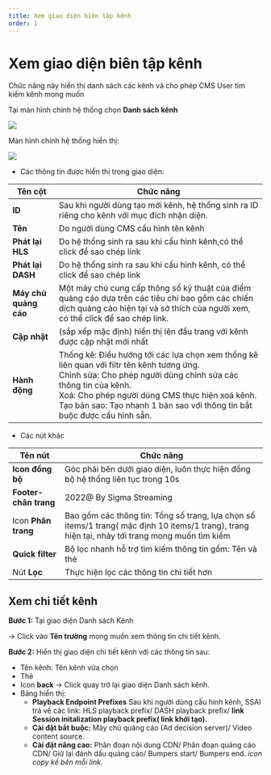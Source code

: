 ```yaml
---
title: Xem giao diện biên tập kênh
order: 1
---
```


# Xem giao diện biên tập kênh
Chức năng này hiển thị danh sách các kênh và cho phép CMS User tìm kiếm kênh mong muốn

 Tại màn hình chính hệ thống chọn **Danh sách kênh**

![](../image/sidebar-channel-list.png)

Màn hình chính hệ thống hiển thị:

![](../image/ui-channel-list.png)

* Các thông tin được hiển thị trong giao diện:


| Tên cột               | Chức năng                                                                                                                                                                                                                                                                                                                     |
| --------------------- | ----------------------------------------------------------------------------------------------------------------------------------------------------------------------------------------------------------------------------------------------------------------------------------------------------------------------------- |
| **ID**                | Sau khi người dùng tạo mới kênh, hệ thống sinh ra ID riêng cho kênh với mục đích nhận diện.                                                                                                                                                                                                                                   |
| **Tên**               | Do người dùng CMS cấu hình tên kênh                                                                                                                                                                                                                                                                                           |
| **Phát lại HLS**      | Do hệ thống sinh ra sau khi cấu hình kênh,có thể click để sao chép link                                                                                                                                                                                                                                                       |
| **Phát lại DASH**     | Do hệ thống sinh ra sau khi cấu hình kênh, có thể click để sao chép link                                                                                                                                                                                                                                                      |
| **Máy chủ quảng cáo** | Một máy chủ cung cấp thông số kỹ thuật của điểm quảng cáo dựa trên các tiêu chí bao gồm các chiến dịch quảng cáo hiện tại và sở thích của người xem, có thể click để sao chép link.                                                                                                                                           |
| **Cập nhật**          | (sắp xếp mặc định) hiển thị lên đầu trang với kênh được cập nhật mới nhất                                                                                                                                                                                                                                                     |
| **Hành động**         | Thống kê: Điều hướng tới các lựa chọn xem thống kê liên quan với filtr tên kênh tương ứng. <br /> Chỉnh sửa: Cho phép người dùng chỉnh sửa các thông tin của kênh. <br />Xoá: Cho phép người dùng CMS thực hiện xoá kênh. <br /> Tạo bản sao: Tạo nhanh 1 bản sao với thông tin bắt buộc được cấu hình sẵn. |

* Các nút khác

| Tên nút                | Chức năng                                                                                                                                      |
| ---------------------- | ---------------------------------------------------------------------------------------------------------------------------------------------- |
| **Icon đồng bộ**       | Góc phải bên dưới giao diện, luôn thực hiện đồng bộ hệ thống liên tục trong 10s | ![](../../image/icon_sync.png)                               |
| **Footer- chân trang** | 2022@ By Sigma Streaming                                                                                                                       |
| Icon **Phân trang**    | Bao gồm các thông tin: Tổng số trang, lựa chọn số items/1 trang( mặc định 10 items/1 trang), trang hiện tại, nhảy tới trang mong muốn tìm kiếm |
| **Quick filter**       | Bộ lọc nhanh hỗ trợ tìm kiếm thông tin gồm: Tên và thẻ                                                                                         |
| Nút **Lọc**            | Thực hiện lọc các thông tin chi tiết hơn                                                                                                       |

## Xem chi tiết kênh

**Bước 1:** Tại giao diện Danh sách Kênh

→ Click vào **Tên trường** mong muốn xem thông tin chi tiết kênh.

**Bước 2:** Hiển thị giao diện chi tiết kênh với các thông tin sau:

* Tên kênh: Tên kênh vừa chọn
* Thẻ
* Icon **back** → Click quay trở lại giao diện Danh sách kênh.
* Bảng hiển thị:
    * **Playback Endpoint Prefixes**  Sau khi người dùng cấu hình kênh, SSAI trả về các link: HLS playback prefix/ DASH playback prefix/ **link Session initalization playback prefix( link khởi tạo).**
    * **Cài đặt bắt buộc:** Máy chủ quảng cáo (Ad decision server)/ Video content source.
    * **Cài đặt nâng cao:** Phân đoạn nội dung CDN/ Phân đoạn quảng cáo CDN/ Giữ lại đánh dấu quảng cáo/ Bumpers start/ Bumpers end. *icon copy kế bên mỗi link.* 

